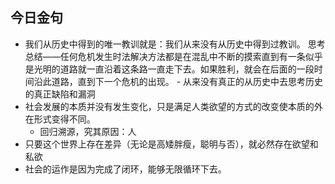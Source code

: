 ## 今日金句

- 我们从历史中得到的唯一教训就是：我们从来没有从历史中得到过教训。
	思考总结——任何危机发生时法解决方法都是在混乱中不断的摸索直到有一条似乎是光明的道路就一直沿着这条路一直走下去。如果胜利，就会在后面的一段时间沿此道路，直到下一个危机的出现。
		- 从来没有真正的从历史中去思考历史的真正缺陷和漏洞
- 社会发展的本质并没有发生变化，只是满足人类欲望的方式的改变使本质的外在形式变得不同。
	- 回归溯源，究其原因：人
- 只要这个世界上存在差异（无论是高矮胖瘦，聪明与否），就必然存在欲望和私欲
- 社会的运作是因为完成了闭环，能够无限循环下去。